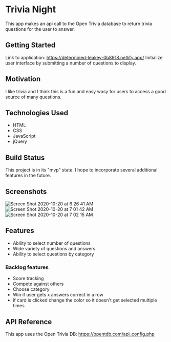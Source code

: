 # Trivia Night
This app makes an api call to the Open Trivia database to return trivia questions for the user to answer.

## Getting Started
Link to application: https://determined-leakey-0b8918.netlify.app/
Initialize user interface by submitting a number of questions to display.

## Motivation
I like trivia and I think this is a fun and easy wasy for users to access a good source of many questions.

## Technologies Used
- HTML
- CSS
- JavaScript
- jQuery

## Build Status
This project is in its "mvp" state.  I hope to incorporate several additional features in the future.

## Screenshots
![Screen Shot 2020-10-20 at 6 26 41 AM](https://user-images.githubusercontent.com/34992505/96577973-7614ab00-12a2-11eb-8e60-f6ddc73d979e.png)
![Screen Shot 2020-10-20 at 7 01 42 AM](https://user-images.githubusercontent.com/34992505/96577972-7614ab00-12a2-11eb-9b11-ff491fc97c93.png)
![Screen Shot 2020-10-20 at 7 02 15 AM](https://user-images.githubusercontent.com/34992505/96577969-757c1480-12a2-11eb-82ce-a6141a3e1299.png)

## Features
- Ability to select number of questions
- Wide variety of questions and answers
- Ability to select questions by category

### Backlog features
- Score tracking
- Compete against others
- Choose category
- Win if user gets x answers correct in a row
- if card is clicked change the color so it doesn't get selected multiple times

## API Reference
This app uses the Open Trivia DB: https://opentdb.com/api_config.php

